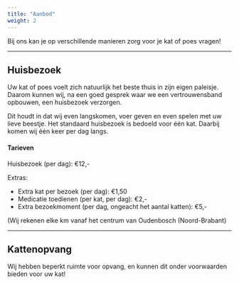 ```yaml
---
title: "Aanbod"
weight: 2
---
```


Bij ons kan je op verschillende manieren zorg voor je kat of poes vragen!

---

## Huisbezoek

Uw kat of poes voelt zich natuurlijk het beste thuis in zijn eigen paleisje. Daarom kunnen wij, na een goed gesprek waar we een vertrouwensband opbouwen, een huisbezoek verzorgen.

Dit houdt in dat wij even langskomen, voer geven en even spelen met uw lieve beestje. Het standaard huisbezoek is bedoeld voor één kat. Daarbij komen wij één keer per dag langs.

#### Tarieven

Huisbezoek (per dag): €12,-

Extras:

- Extra kat per bezoek (per dag): €1,50
- Medicatie toedienen (per kat, per dag): €2,-
- Extra bezoekmoment (per dag, ongeacht het aantal katten): €5,-

(Wij rekenen elke km vanaf het centrum van Oudenbosch (Noord-Brabant)

---

## Kattenopvang

Wij hebben beperkt ruimte voor opvang, en kunnen dit onder voorwaarden bieden voor uw kat!
